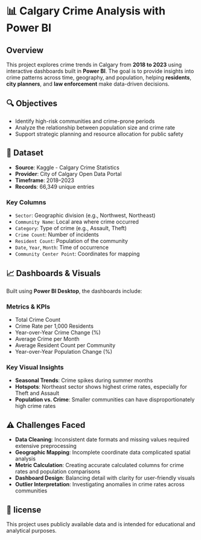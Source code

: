 # 📊 Calgary Crime Analysis with Power BI

## Overview

This project explores crime trends in Calgary from **2018 to 2023** using interactive dashboards built in **Power BI**. The goal is to provide insights into crime patterns across time, geography, and population, helping **residents**, **city planners**, and **law enforcement** make data-driven decisions.

## 🔍 Objectives

- Identify high-risk communities and crime-prone periods
- Analyze the relationship between population size and crime rate
- Support strategic planning and resource allocation for public safety

## 📁 Dataset

- **Source**: Kaggle - Calgary Crime Statistics
- **Provider**: City of Calgary Open Data Portal
- **Timeframe**: 2018–2023
- **Records**: 66,349 unique entries

### Key Columns

- `Sector`: Geographic division (e.g., Northwest, Northeast)
- `Community Name`: Local area where crime occurred
- `Category`: Type of crime (e.g., Assault, Theft)
- `Crime Count`: Number of incidents
- `Resident Count`: Population of the community
- `Date`, `Year`, `Month`: Time of occurrence
- `Community Center Point`: Coordinates for mapping

## 📈 Dashboards & Visuals

Built using **Power BI Desktop**, the dashboards include:

### Metrics & KPIs

- Total Crime Count
- Crime Rate per 1,000 Residents
- Year-over-Year Crime Change (%)
- Average Crime per Month
- Average Resident Count per Community
- Year-over-Year Population Change (%)

### Key Visual Insights

- **Seasonal Trends**: Crime spikes during summer months
- **Hotspots**: Northeast sector shows highest crime rates, especially for Theft and Assault
- **Population vs. Crime**: Smaller communities can have disproportionately high crime rates

## ⚠️ Challenges Faced

- **Data Cleaning**: Inconsistent date formats and missing values required extensive preprocessing
- **Geographic Mapping**: Incomplete coordinate data complicated spatial analysis
- **Metric Calculation**: Creating accurate calculated columns for crime rates and population comparisons
- **Dashboard Design**: Balancing detail with clarity for user-friendly visuals
- **Outlier Interpretation**: Investigating anomalies in crime rates across communities



## 📜 license
This project uses publicly available data and is intended for educational and analytical purposes.












